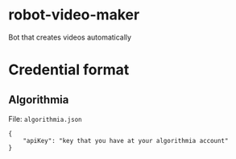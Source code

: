 # robot-video-maker
Bot that creates videos automatically

# Credential format

## Algorithmia

File: `algorithmia.json`

```
{
    "apiKey": "key that you have at your algorithmia account"
}
```
